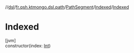 //[dsl](../../../../index.md)/[fr.qsh.ktmongo.dsl.path](../../index.md)/[PathSegment](../index.md)/[Indexed](index.md)/[Indexed](-indexed.md)

# Indexed

[jvm]\
constructor(index: [Int](https://kotlinlang.org/api/latest/jvm/stdlib/kotlin/-int/index.html))
